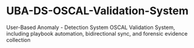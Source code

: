 # UBA-DS-OSCAL-Validation-System
User-Based Anomaly - Detection System OSCAL Validation System, including playbook automation, bidirectional sync, and forensic evidence collection
